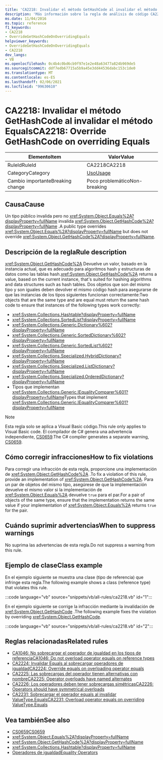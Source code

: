 ```yaml
---
title: 'CA2218: Invalidar el método GetHashCode al invalidar el método Equals'
description: 'Más información sobre la regla de análisis de código CA2218: invalide GetHashCode al reemplazar Equals'
ms.date: 11/04/2016
ms.topic: reference
f1_keywords:
- CA2218
- OverrideGetHashCodeOnOverridingEquals
helpviewer_keywords:
- OverrideGetHashCodeOnOverridingEquals
- CA2218
dev_langs:
- VB
ms.openlocfilehash: 0c4b4c0bd6cb9f97e1e2e48a63477a824b969de5
ms.sourcegitcommit: ddf7edb67715a5b9a45e3dd44536dabc153c1de0
ms.translationtype: MT
ms.contentlocale: es-ES
ms.lasthandoff: 02/06/2021
ms.locfileid: "99630610"
---
```

# <a name="ca2218-override-gethashcode-on-overriding-equals"></a><span data-ttu-id="3ddd7-103">CA2218: Invalidar el método GetHashCode al invalidar el método Equals</span><span class="sxs-lookup"><span data-stu-id="3ddd7-103">CA2218: Override GetHashCode on overriding Equals</span></span>

|<span data-ttu-id="3ddd7-104">Elemento</span><span class="sxs-lookup"><span data-stu-id="3ddd7-104">Item</span></span>|<span data-ttu-id="3ddd7-105">Valor</span><span class="sxs-lookup"><span data-stu-id="3ddd7-105">Value</span></span>|
|-|-|
|<span data-ttu-id="3ddd7-106">RuleId</span><span class="sxs-lookup"><span data-stu-id="3ddd7-106">RuleId</span></span>|<span data-ttu-id="3ddd7-107">CA2218</span><span class="sxs-lookup"><span data-stu-id="3ddd7-107">CA2218</span></span>|
|<span data-ttu-id="3ddd7-108">Category</span><span class="sxs-lookup"><span data-stu-id="3ddd7-108">Category</span></span>|[<span data-ttu-id="3ddd7-109">Uso</span><span class="sxs-lookup"><span data-stu-id="3ddd7-109">Usage</span></span>](usage-warnings.md)|
|<span data-ttu-id="3ddd7-110">Cambio importante</span><span class="sxs-lookup"><span data-stu-id="3ddd7-110">Breaking change</span></span>|<span data-ttu-id="3ddd7-111">Poco problemático</span><span class="sxs-lookup"><span data-stu-id="3ddd7-111">Non-breaking</span></span>|

## <a name="cause"></a><span data-ttu-id="3ddd7-112">Causa</span><span class="sxs-lookup"><span data-stu-id="3ddd7-112">Cause</span></span>

<span data-ttu-id="3ddd7-113">Un tipo público invalida pero no <xref:System.Object.Equals%2A?displayProperty=fullName> invalida <xref:System.Object.GetHashCode%2A?displayProperty=fullName> .</span><span class="sxs-lookup"><span data-stu-id="3ddd7-113">A public type overrides <xref:System.Object.Equals%2A?displayProperty=fullName> but does not override <xref:System.Object.GetHashCode%2A?displayProperty=fullName>.</span></span>

## <a name="rule-description"></a><span data-ttu-id="3ddd7-114">Descripción de la regla</span><span class="sxs-lookup"><span data-stu-id="3ddd7-114">Rule description</span></span>

<span data-ttu-id="3ddd7-115"><xref:System.Object.GetHashCode%2A> Devuelve un valor, basado en la instancia actual, que es adecuado para algoritmos hash y estructuras de datos como las tablas hash.</span><span class="sxs-lookup"><span data-stu-id="3ddd7-115"><xref:System.Object.GetHashCode%2A> returns a value, based on the current instance, that's suited for hashing algorithms and data structures such as hash tables.</span></span> <span data-ttu-id="3ddd7-116">Dos objetos que son del mismo tipo y son iguales deben devolver el mismo código hash para asegurarse de que las instancias de los tipos siguientes funcionan correctamente:</span><span class="sxs-lookup"><span data-stu-id="3ddd7-116">Two objects that are the same type and are equal must return the same hash code to ensure that instances of the following types work correctly:</span></span>

- <xref:System.Collections.Hashtable?displayProperty=fullName>
- <xref:System.Collections.SortedList?displayProperty=fullName>
- <xref:System.Collections.Generic.Dictionary%602?displayProperty=fullName>
- <xref:System.Collections.Generic.SortedDictionary%602?displayProperty=fullName>
- <xref:System.Collections.Generic.SortedList%602?displayProperty=fullName>
- <xref:System.Collections.Specialized.HybridDictionary?displayProperty=fullName>
- <xref:System.Collections.Specialized.ListDictionary?displayProperty=fullName>
- <xref:System.Collections.Specialized.OrderedDictionary?displayProperty=fullName>
- <span data-ttu-id="3ddd7-117">Tipos que implementan <xref:System.Collections.Generic.IEqualityComparer%601?displayProperty=fullName></span><span class="sxs-lookup"><span data-stu-id="3ddd7-117">Types that implement <xref:System.Collections.Generic.IEqualityComparer%601?displayProperty=fullName></span></span>

> [!NOTE]
> <span data-ttu-id="3ddd7-118">Esta regla solo se aplica a Visual Basic código.</span><span class="sxs-lookup"><span data-stu-id="3ddd7-118">This rule only applies to Visual Basic code.</span></span> <span data-ttu-id="3ddd7-119">El compilador de C# genera una advertencia independiente, [CS0659](../../../csharp/misc/cs0659.md).</span><span class="sxs-lookup"><span data-stu-id="3ddd7-119">The C# compiler generates a separate warning, [CS0659](../../../csharp/misc/cs0659.md).</span></span>

## <a name="how-to-fix-violations"></a><span data-ttu-id="3ddd7-120">Cómo corregir infracciones</span><span class="sxs-lookup"><span data-stu-id="3ddd7-120">How to fix violations</span></span>

<span data-ttu-id="3ddd7-121">Para corregir una infracción de esta regla, proporcione una implementación de <xref:System.Object.GetHashCode%2A> .</span><span class="sxs-lookup"><span data-stu-id="3ddd7-121">To fix a violation of this rule, provide an implementation of <xref:System.Object.GetHashCode%2A>.</span></span> <span data-ttu-id="3ddd7-122">Para un par de objetos del mismo tipo, asegúrese de que la implementación devuelve el mismo valor si la implementación de <xref:System.Object.Equals%2A> devuelve `true` para el par.</span><span class="sxs-lookup"><span data-stu-id="3ddd7-122">For a pair of objects of the same type, ensure that the implementation returns the same value if your implementation of <xref:System.Object.Equals%2A> returns `true` for the pair.</span></span>

## <a name="when-to-suppress-warnings"></a><span data-ttu-id="3ddd7-123">Cuándo suprimir advertencias</span><span class="sxs-lookup"><span data-stu-id="3ddd7-123">When to suppress warnings</span></span>

<span data-ttu-id="3ddd7-124">No suprima las advertencias de esta regla.</span><span class="sxs-lookup"><span data-stu-id="3ddd7-124">Do not suppress a warning from this rule.</span></span>

## <a name="class-example"></a><span data-ttu-id="3ddd7-125">Ejemplo de clase</span><span class="sxs-lookup"><span data-stu-id="3ddd7-125">Class example</span></span>

<span data-ttu-id="3ddd7-126">En el ejemplo siguiente se muestra una clase (tipo de referencia) que infringe esta regla.</span><span class="sxs-lookup"><span data-stu-id="3ddd7-126">The following example shows a class (reference type) that violates this rule.</span></span>

:::code language="vb" source="snippets/vb/all-rules/ca2218.vb" id="1":::

<span data-ttu-id="3ddd7-127">En el ejemplo siguiente se corrige la infracción mediante la invalidación de <xref:System.Object.GetHashCode> .</span><span class="sxs-lookup"><span data-stu-id="3ddd7-127">The following example fixes the violation by overriding <xref:System.Object.GetHashCode>.</span></span>

:::code language="vb" source="snippets/vb/all-rules/ca2218.vb" id="2":::

## <a name="related-rules"></a><span data-ttu-id="3ddd7-128">Reglas relacionadas</span><span class="sxs-lookup"><span data-stu-id="3ddd7-128">Related rules</span></span>

- [<span data-ttu-id="3ddd7-129">CA1046: No sobrecargar el operador de igualdad en los tipos de referencia</span><span class="sxs-lookup"><span data-stu-id="3ddd7-129">CA1046: Do not overload operator equals on reference types</span></span>](ca1046.md)
- [<span data-ttu-id="3ddd7-130">CA2224: Invalidar Equals al sobrecargar operadores de igualdad</span><span class="sxs-lookup"><span data-stu-id="3ddd7-130">CA2224: Override equals on overloading operator equals</span></span>](ca2224.md)
- [<span data-ttu-id="3ddd7-131">CA2225: Las sobrecargas del operador tienen alternativas con nombre</span><span class="sxs-lookup"><span data-stu-id="3ddd7-131">CA2225: Operator overloads have named alternates</span></span>](ca2225.md)
- [<span data-ttu-id="3ddd7-132">CA2226: Los operadores deben tener sobrecargas simétricas</span><span class="sxs-lookup"><span data-stu-id="3ddd7-132">CA2226: Operators should have symmetrical overloads</span></span>](ca2226.md)
- [<span data-ttu-id="3ddd7-133">CA2231: Sobrecargar el operador equals al invalidar ValueType.Equals</span><span class="sxs-lookup"><span data-stu-id="3ddd7-133">CA2231: Overload operator equals on overriding ValueType.Equals</span></span>](ca2231.md)

## <a name="see-also"></a><span data-ttu-id="3ddd7-134">Vea también</span><span class="sxs-lookup"><span data-stu-id="3ddd7-134">See also</span></span>

- [<span data-ttu-id="3ddd7-135">CS0659</span><span class="sxs-lookup"><span data-stu-id="3ddd7-135">CS0659</span></span>](../../../csharp/misc/cs0659.md)
- <xref:System.Object.Equals%2A?displayProperty=fullName>
- <xref:System.Object.GetHashCode%2A?displayProperty=fullName>
- <xref:System.Collections.Hashtable?displayProperty=fullName>
- [<span data-ttu-id="3ddd7-136">Operadores de igualdad</span><span class="sxs-lookup"><span data-stu-id="3ddd7-136">Equality Operators</span></span>](../../../standard/design-guidelines/equality-operators.md)
